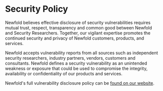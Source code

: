 # Security Policy

Newfold believes effective disclosure of security vulnerabilities requires mutual trust, respect, transparency and common good between Newfold and Security Researchers. Together, our vigilant expertise promotes the continued security and privacy of Newfold customers, products, and services.

Newfold accepts vulnerability reports from all sources such as independent security researchers, industry partners, vendors, customers and consultants. Newfold defines a security vulnerability as an unintended weakness or exposure that could be used to compromise the integrity, availability or confidentiality of our products and services.

Newfold's full vulnerability disclosure policy can be [found on our website](https://www.newfold.com/disclosure).

